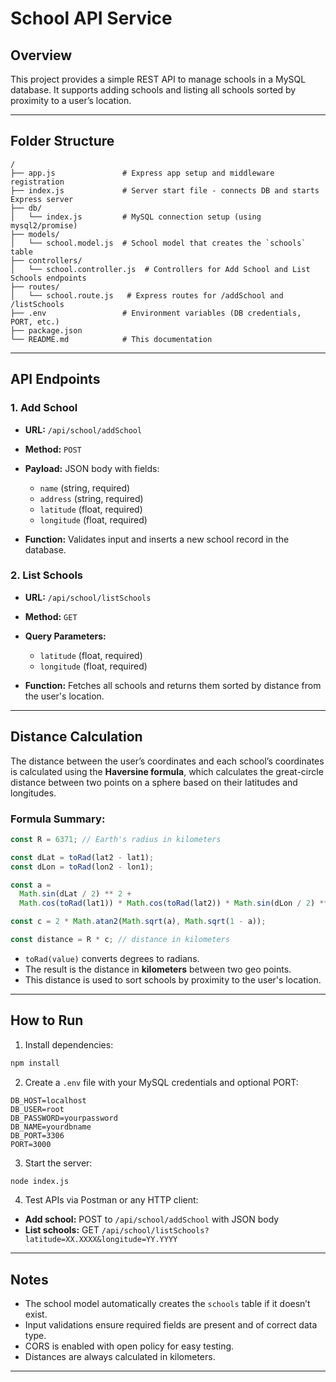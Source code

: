 # School API Service

## Overview

This project provides a simple REST API to manage schools in a MySQL database.
It supports adding schools and listing all schools sorted by proximity to a user’s location.

---

## Folder Structure

```
/
├── app.js               # Express app setup and middleware registration
├── index.js             # Server start file - connects DB and starts Express server
├── db/
│   └── index.js         # MySQL connection setup (using mysql2/promise)
├── models/
│   └── school.model.js  # School model that creates the `schools` table
├── controllers/
│   └── school.controller.js  # Controllers for Add School and List Schools endpoints
├── routes/
│   └── school.route.js   # Express routes for /addSchool and /listSchools
├── .env                 # Environment variables (DB credentials, PORT, etc.)
├── package.json
└── README.md            # This documentation
```

---

## API Endpoints

### 1. Add School

* **URL:** `/api/school/addSchool`
* **Method:** `POST`
* **Payload:** JSON body with fields:

  * `name` (string, required)
  * `address` (string, required)
  * `latitude` (float, required)
  * `longitude` (float, required)
* **Function:** Validates input and inserts a new school record in the database.

### 2. List Schools

* **URL:** `/api/school/listSchools`
* **Method:** `GET`
* **Query Parameters:**

  * `latitude` (float, required)
  * `longitude` (float, required)
* **Function:**
  Fetches all schools and returns them sorted by distance from the user's location.

---

## Distance Calculation

The distance between the user’s coordinates and each school’s coordinates is calculated using the **Haversine formula**, which calculates the great-circle distance between two points on a sphere based on their latitudes and longitudes.

### Formula Summary:

```js
const R = 6371; // Earth's radius in kilometers

const dLat = toRad(lat2 - lat1);
const dLon = toRad(lon2 - lon1);

const a =
  Math.sin(dLat / 2) ** 2 +
  Math.cos(toRad(lat1)) * Math.cos(toRad(lat2)) * Math.sin(dLon / 2) ** 2;

const c = 2 * Math.atan2(Math.sqrt(a), Math.sqrt(1 - a));

const distance = R * c; // distance in kilometers
```

* `toRad(value)` converts degrees to radians.
* The result is the distance in **kilometers** between two geo points.
* This distance is used to sort schools by proximity to the user's location.

---

## How to Run

1. Install dependencies:

```bash
npm install
```

2. Create a `.env` file with your MySQL credentials and optional PORT:

```
DB_HOST=localhost
DB_USER=root
DB_PASSWORD=yourpassword
DB_NAME=yourdbname
DB_PORT=3306
PORT=3000
```

3. Start the server:

```bash
node index.js
```

4. Test APIs via Postman or any HTTP client:

* **Add school:** POST to `/api/school/addSchool` with JSON body
* **List schools:** GET `/api/school/listSchools?latitude=XX.XXXX&longitude=YY.YYYY`

---

## Notes

* The school model automatically creates the `schools` table if it doesn’t exist.
* Input validations ensure required fields are present and of correct data type.
* CORS is enabled with open policy for easy testing.
* Distances are always calculated in kilometers.

---